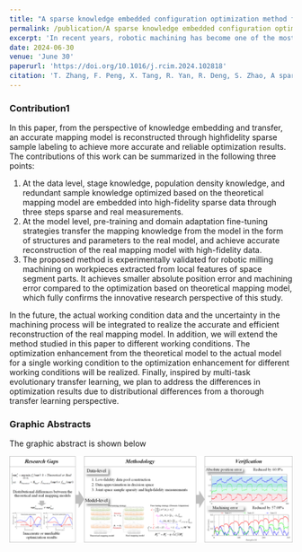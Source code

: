 ```yaml
---
title: "A sparse knowledge embedded configuration optimization method for robotic machining system toward improving machining quality" collection: publications
permalink: /publication/A sparse knowledge embedded configuration optimization method for robotic machining system toward improving machining quality
excerpt: 'In recent years, robotic machining has become one of the most important paradigms for the machining of large and complex parts due to the advantages of large workspaces and flexible configurations. However, different configurations will correspond to very different system performances, influenced by the position-dependent properties. Therefore, the configuration optimization of robotic machining system is the key to ensure the quality of robotic operation. In response to the fact that little attention has been paid in current research to the effect of mapping model distribution differences on the optimization results, a sparse knowledge embedded configuration optimization method for robotic machining systems toward improving machining quality is proposed. The knowledge of theoretical model-based optimization in terms of stage, density and redundancy is embedded into high-fidelity data by three steps sparse and real measurement. Pre-training and domain adaptation fine-tuning strategies are used to reconstruct the real mapping model accurately. The reconstructed mapping model is re-optimized to obtain a more accurate system configuration. The effectiveness of the proposed method is verified by machining experiments on space segment parts. The proposed method reduces the absolute position error and machining error by 48.67 % and 28.73 %, respectively, compared to the current common theoretical model-based optimization. This is significant for more accurate and reliable robot system optimization. Furthermore, this work confirms the influence of mapping model distribution differences on the optimization effect, providing a new and effective perspective for subsequent research on the optimization of robotic machining system configurations.'
date: 2024-06-30
venue: 'June 30'
paperurl: 'https://doi.org/10.1016/j.rcim.2024.102818'
citation: 'T. Zhang, F. Peng, X. Tang, R. Yan, R. Deng, S. Zhao, A sparse knowledge embedded configuration optimization method for robotic machining system toward improving machining quality, Robot. Comput.-Integr. Manuf., 90 (2024) 102818, https://doi.org/10.1016/j.rcim.2024.102818.'
---
```


### Contribution1

In this paper, from the perspective of knowledge embedding and transfer, an accurate mapping model is reconstructed through highfidelity sparse sample labeling to achieve more accurate and reliable optimization results. The contributions of this work can be summarized in the following three points:

1. At the data level, stage knowledge, population density knowledge, and redundant sample knowledge optimized based on the theoretical mapping model are embedded into high-fidelity sparse data through three steps sparse and real measurements.
2. At the model level, pre-training and domain adaptation fine-tuning strategies transfer the mapping knowledge from the model in the form of structures and parameters to the real model, and achieve accurate reconstruction of the real mapping model with high-fidelity data.
3. The proposed method is experimentally validated for robotic milling machining on workpieces extracted from local features of space segment parts. It achieves smaller absolute position error and machining error compared to the optimization based on theoretical mapping model, which fully confirms the innovative research perspective of this study.

   

In the future, the actual working condition data and the uncertainty in the machining process will be integrated to realize the accurate and efficient reconstruction of the real mapping model. In addition, we will extend the method studied in this paper to different working conditions. The optimization enhancement from the theoretical model to the actual model for a single working condition to the optimization enhancement for different working conditions will be realized. Finally, inspired by multi-task evolutionary transfer learning, we plan to address the differences in optimization results due to distributional differences from a thorough transfer learning perspective.

### Graphic Abstracts

The graphic abstract is shown below

![paper6GA](..\images\paper6GA.png)